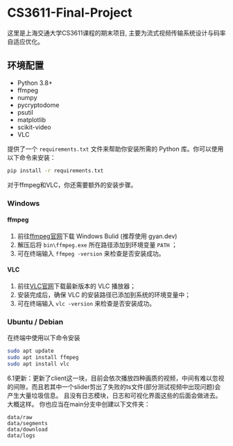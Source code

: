 # CS3611-Final-Project

这里是上海交通大学CS3611课程的期末项目, 主要为流式视频传输系统设计与码率自适应优化。

## 环境配置

- Python 3.8+
- ffmpeg
- numpy
- pycryptodome 
- psutil
- matplotlib
- scikit-video
- VLC

提供了一个 `requirements.txt` 文件来帮助你安装所需的 Python 库。你可以使用以下命令来安装：

```bash
pip install -r requirements.txt
```

对于ffmpeg和VLC，你还需要额外的安装步骤。

### Windows

#### ffmpeg

1. 前往[ffmpeg官网](https://ffmpeg.org/download.html)下载 Windows Bulid (推荐使用 gyan.dev)
2. 解压后将 `bin\ffmpeg.exe` 所在路径添加到环境变量 `PATH` ；
3. 可在终端输入 `ffmpeg -version` 来检查是否安装成功。

#### VLC
1. 前往[VLC官网](https://www.videolan.org/vlc/)下载最新版本的 VLC 播放器；
2. 安装完成后，确保 VLC 的安装路径已添加到系统的环境变量中；
3. 可在终端输入 `vlc -version` 来检查是否安装成功。

### Ubuntu / Debian

在终端中使用以下命令安装

```bash
sudo apt update 
sudo apt install ffmpeg
sudo apt install vlc
```

6.1更新：更新了client这一块，目前会依次播放四种画质的视频，中间有难以忽视的间隙，而且若其中一个slider剪出了失败的ts文件(部分测试视频中出现问题)会产生大量垃圾信息。
且没有日志模块，日志和可视化界面这些的后面会做进去。大概这样。
你也应当在main分支中创建以下文件夹：
```data
data/raw
data/segments
data/download
data/logs
```
